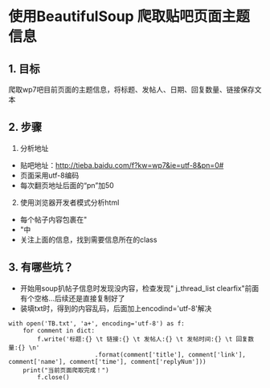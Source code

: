 # 使用BeautifulSoup 爬取贴吧页面主题信息

## 1. 目标

爬取wp7吧目前页面的主题信息，将标题、发帖人、日期、回复数量、链接保存文本

## 2. 步骤

1. 分析地址

* 贴吧地址：http://tieba.baidu.com/f?kw=wp7&ie=utf-8&pn=0#
* 页面采用utf-8编码
* 每次翻页地址后面的“pn”加50

2. 使用浏览器开发者模式分析html

* 每个帖子内容包裹在"<li class=" j_thread_list clearfix"> "中
* 关注上面的信息，找到需要信息所在的class

## 3. 有哪些坑？

* 开始用soup扒帖子信息时发现没内容，检查发现" j_thread_list clearfix"前面有个空格...后续还是直接复制好了
* 装填txt时，得到的内容乱码，后面加上encodind='utf-8'解决	
```
with open('TB.txt', 'a+', encoding='utf-8') as f:
	for comment in dict:
		f.write('标题:{} \t 链接:{} \t 发帖人:{} \t 发帖时间:{} \t 回复数量:{} \n'
	                    .format(comment['title'], comment['link'], comment['name'], comment['time'], comment['replyNum']))
	print("当前页面爬取完成！")
        f.close()
```

